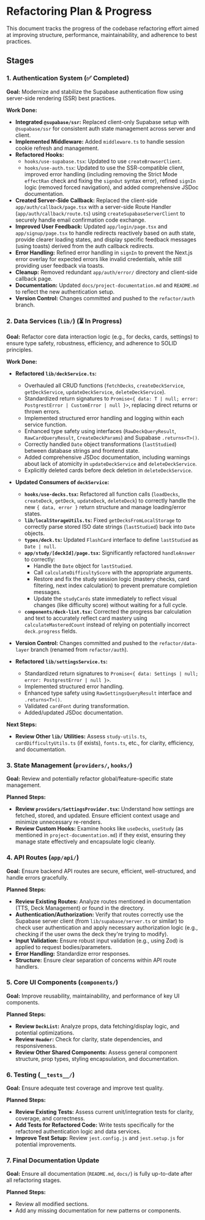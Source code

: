 # Refactoring Plan & Progress

This document tracks the progress of the codebase refactoring effort aimed at improving structure, performance, maintainability, and adherence to best practices.

## Stages

### 1. Authentication System (✅ Completed)

**Goal:** Modernize and stabilize the Supabase authentication flow using server-side rendering (SSR) best practices.

**Work Done:**

- **Integrated `@supabase/ssr`:** Replaced client-only Supabase setup with `@supabase/ssr` for consistent auth state management across server and client.
- **Implemented Middleware:** Added `middleware.ts` to handle session cookie refresh and management.
- **Refactored Hooks:**
    - `hooks/use-supabase.tsx`: Updated to use `createBrowserClient`.
    - `hooks/use-auth.tsx`: Updated to use the SSR-compatible client, improved error handling (including removing the Strict Mode `effectRan` check and fixing the `signOut` syntax error), refined `signIn` logic (removed forced navigation), and added comprehensive JSDoc documentation.
- **Created Server-Side Callback:** Replaced the client-side `app/auth/callback/page.tsx` with a server-side Route Handler (`app/auth/callback/route.ts`) using `createSupabaseServerClient` to securely handle email confirmation code exchange.
- **Improved User Feedback:** Updated `app/login/page.tsx` and `app/signup/page.tsx` to handle redirects reactively based on auth state, provide clearer loading states, and display specific feedback messages (using toasts) derived from the auth callback redirects.
- **Error Handling:** Refined error handling in `signIn` to prevent the Next.js error overlay for expected errors like invalid credentials, while still providing user feedback via toasts.
- **Cleanup:** Removed redundant `app/auth/error/` directory and client-side callback page.
- **Documentation:** Updated `docs/project-documentation.md` and `README.md` to reflect the new authentication setup.
- **Version Control:** Changes committed and pushed to the `refactor/auth` branch.

### 2. Data Services (`lib/`) (⏳ In Progress)

**Goal:** Refactor core data interaction logic (e.g., for decks, cards, settings) to ensure type safety, robustness, efficiency, and adherence to SOLID principles.

**Work Done:**

- **Refactored `lib/deckService.ts`:**
    - Overhauled all CRUD functions (`fetchDecks`, `createDeckService`, `getDeckService`, `updateDeckService`, `deleteDeckService`).
    - Standardized return signatures to `Promise<{ data: T | null; error: PostgrestError | CustomError | null }>`, replacing direct returns or thrown errors.
    - Implemented structured error handling and logging within each service function.
    - Enhanced type safety using interfaces (`RawDeckQueryResult`, `RawCardQueryResult`, `CreateDeckParams`) and Supabase `.returns<T>()`.
    - Correctly handled `Date` object transformations (`lastStudied`) between database strings and frontend state.
    - Added comprehensive JSDoc documentation, including warnings about lack of atomicity in `updateDeckService` and `deleteDeckService`.
    - Explicitly deleted cards before deck deletion in `deleteDeckService`.
- **Updated Consumers of `deckService`:**
    - **`hooks/use-decks.tsx`:** Refactored all function calls (`loadDecks`, `createDeck`, `getDeck`, `updateDeck`, `deleteDeck`) to correctly handle the new `{ data, error }` return structure and manage loading/error states.
    - **`lib/localStorageUtils.ts`:** Fixed `getDecksFromLocalStorage` to correctly parse stored ISO date strings (`lastStudied`) back into `Date` objects.
    - **`types/deck.ts`:** Updated `FlashCard` interface to define `lastStudied` as `Date | null`.
    - **`app/study/[deckId]/page.tsx`:** Significantly refactored `handleAnswer` to correctly:
        - Handle the `Date` object for `lastStudied`.
        - Call `calculateDifficultyScore` with the appropriate arguments.
        - Restore and fix the study session logic (mastery checks, card filtering, next index calculation) to prevent premature completion messages.
        - Update the `studyCards` state immediately to reflect visual changes (like difficulty score) without waiting for a full cycle.
    - **`components/deck-list.tsx`:** Corrected the progress bar calculation and text to accurately reflect card mastery using `calculateMasteredCount` instead of relying on potentially incorrect `deck.progress` fields.
- **Version Control:** Changes committed and pushed to the `refactor/data-layer` branch (renamed from `refactor/auth`).

- **Refactored `lib/settingsService.ts`:**
    - Standardized return signatures to `Promise<{ data: Settings | null; error: PostgrestError | null }>`.
    - Implemented structured error handling.
    - Enhanced type safety using `RawSettingsQueryResult` interface and `.returns<T>()`.
    - Validated `cardFont` during transformation.
    - Added/updated JSDoc documentation.

**Next Steps:**

- **Review Other `lib/` Utilities:** Assess `study-utils.ts`, `cardDifficultyUtils.ts` (if exists), `fonts.ts`, etc., for clarity, efficiency, and documentation.

### 3. State Management (`providers/`, `hooks/`)

**Goal:** Review and potentially refactor global/feature-specific state management.

**Planned Steps:**

- **Review `providers/SettingsProvider.tsx`:** Understand how settings are fetched, stored, and updated. Ensure efficient context usage and minimize unnecessary re-renders.
- **Review Custom Hooks:** Examine hooks like `useDecks`, `useStudy` (as mentioned in `project-documentation.md`) if they exist, ensuring they manage state effectively and encapsulate logic cleanly.

### 4. API Routes (`app/api/`)

**Goal:** Ensure backend API routes are secure, efficient, well-structured, and handle errors gracefully.

**Planned Steps:**

- **Review Existing Routes:** Analyze routes mentioned in documentation (TTS, Deck Management) or found in the directory.
- **Authentication/Authorization:** Verify that routes correctly use the Supabase server client (from `lib/supabase/server.ts` or similar) to check user authentication and apply necessary authorization logic (e.g., checking if the user owns the deck they're trying to modify).
- **Input Validation:** Ensure robust input validation (e.g., using Zod) is applied to request bodies/parameters.
- **Error Handling:** Standardize error responses.
- **Structure:** Ensure clear separation of concerns within API route handlers.

### 5. Core UI Components (`components/`)

**Goal:** Improve reusability, maintainability, and performance of key UI components.

**Planned Steps:**

- **Review `DeckList`:** Analyze props, data fetching/display logic, and potential optimizations.
- **Review `Header`:** Check for clarity, state dependencies, and responsiveness.
- **Review Other Shared Components:** Assess general component structure, prop types, styling encapsulation, and documentation.

### 6. Testing (`__tests__/`)

**Goal:** Ensure adequate test coverage and improve test quality.

**Planned Steps:**

- **Review Existing Tests:** Assess current unit/integration tests for clarity, coverage, and correctness.
- **Add Tests for Refactored Code:** Write tests specifically for the refactored authentication logic and data services.
- **Improve Test Setup:** Review `jest.config.js` and `jest.setup.js` for potential improvements.

### 7. Final Documentation Update

**Goal:** Ensure all documentation (`README.md`, `docs/`) is fully up-to-date after all refactoring stages.

**Planned Steps:**

- Review all modified sections.
- Add any missing documentation for new patterns or components. 